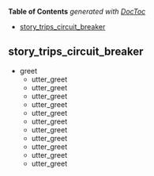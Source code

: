 <!-- START doctoc generated TOC please keep comment here to allow auto update -->
<!-- DON'T EDIT THIS SECTION, INSTEAD RE-RUN doctoc TO UPDATE -->
**Table of Contents**  *generated with [DocToc](https://github.com/thlorenz/doctoc)*

- [story_trips_circuit_breaker](#story_trips_circuit_breaker)

<!-- END doctoc generated TOC please keep comment here to allow auto update -->

## story_trips_circuit_breaker
* greet
  - utter_greet
  - utter_greet
  - utter_greet
  - utter_greet
  - utter_greet
  - utter_greet
  - utter_greet
  - utter_greet
  - utter_greet
  - utter_greet
  - utter_greet